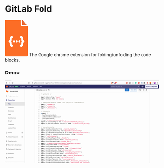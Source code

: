 # GitLab Fold
![demo](https://github.com/AlwarG/Gitlab-fold/blob/master/tab-icon.png)
The Google chrome extension for folding/unfolding the code blocks.


### Demo
![demo](https://github.com/AlwarG/Gitlab-fold/blob/master/demo.gif)